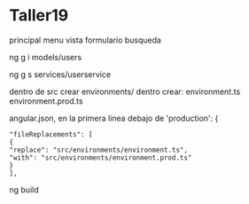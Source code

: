 # Taller19

principal
  menu
  vista
  formulario
  busqueda

ng g i models/users

ng g s services/userservice

dentro de src crear environments/
dentro crear:
 environment.ts
 environment.prod.ts

angular.json, en la primera linea debajo de 'production': {
  ```
  "fileReplacements": [
  {
  "replace": "src/environments/environment.ts",
  "with": "src/environments/environment.prod.ts"
  }
  ],
  ```

ng build
